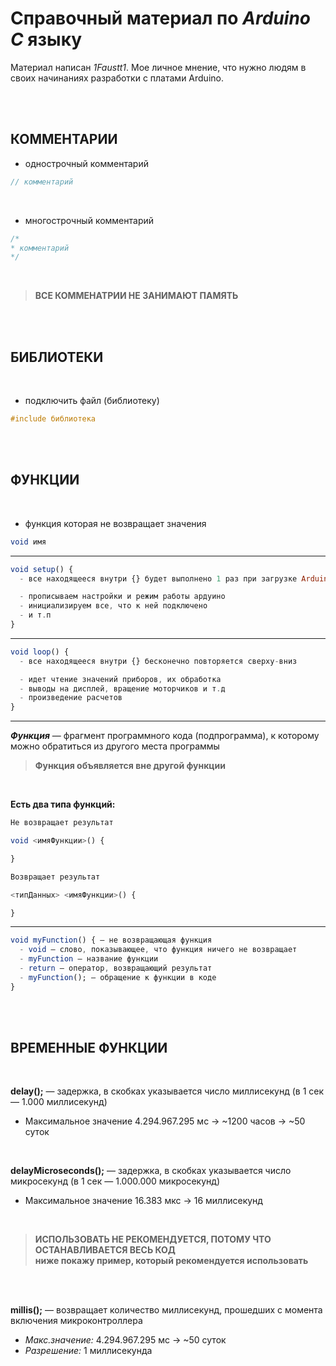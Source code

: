 # Справочный материал по *Arduino C* языку
Материал написан *1Faustt1*. Мое личное мнение, что нужно людям в своих начинаниях разработки с платами Arduino.

<br>
<br>

## КОММЕНТАРИИ
- однострочный комментарий
```c
// комментарий
```

<br>

- многострочный комментарий
```c
/*
* комментарий
*/
```

<br>

> **ВСЕ КОММЕНАТРИИ НЕ ЗАНИМАЮТ ПАМЯТЬ**

<br>
<br>

## БИБЛИОТЕКИ

<br>

- подключить файл (библиотеку)
```c
#include библиотека
```

<br>
<br>

## ФУНКЦИИ

<br>

- функция которая не возвращает значения
```elm
void имя
```

<hr>

```elm
void setup() {
  - все находящееся внутри {} будет выполнено 1 раз при загрузке Arduino

  - прописываем настройки и режим работы ардуино
  - инициализируем все, что к ней подключено
  - и т.п
}
```

<hr>

```elm
void loop() {
  - все находящееся внутри {} бесконечно повторяется сверху-вниз

  - идет чтение значений приборов, их обработка
  - выводы на дисплей, вращение моторчиков и т.д
  - произведение расчетов
}
```

<hr>

***Функция*** — фрагмент программного кода (подпрограмма), к которому можно обратиться из другого места программы
> **Функция объявляется вне другой функции**

<br>

**Есть два типа функций:** 
```elm
Не возвращает результат

void <имяФункции>() {

}
```

```elm
Возвращает результат

<типДанных> <имяФункции>() {

}
```

<hr>

```elm
void myFunction() { — не возвращающая функция
  - void — слово, показывающее, что функция ничего не возвращает
  - myFunction — название функции
  - return — оператор, возвращающий результат
  - myFunction(); — обращение к функции в коде
}
```

<br>
<br>

## ВРЕМЕННЫЕ ФУНКЦИИ

<br>

**delay();** — задержка, в скобках указывается число миллисекунд (в 1 сек — 1.000 миллисекунд)
- Максимальное значение 4.294.967.295 мс -> ~1200 часов -> ~50 суток

<br>

**delayMicroseconds();** — задержка, в скобках указывается число микросекунд (в 1 сек — 1.000.000 микросекунд)
- Максимальное значение 16.383 мкс -> 16 миллисекунд

<br>

> **ИСПОЛЬЗОВАТЬ НЕ РЕКОМЕНДУЕТСЯ, ПОТОМУ ЧТО ОСТАНАВЛИВАЕТСЯ ВЕСЬ КОД**
> <br>
> **ниже покажу пример, который рекомендуется использовать**

<br>
<br>

**millis();** — возвращает количество миллисекунд, прошедших с момента включения микроконтроллера
- *Макс.значение:* 4.294.967.295 мс -> ~50 суток
- *Разрешение:* 1 миллисекунда 
